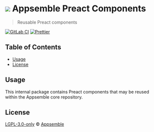 # ![](https://gitlab.com/appsemble/appsemble/-/raw/0.32.2-test.6/config/assets/logo.svg) Appsemble Preact Components

> Reusable Preact components

[![GitLab CI](https://gitlab.com/appsemble/appsemble/badges/0.32.2-test.6/pipeline.svg)](https://gitlab.com/appsemble/appsemble/-/releases/0.32.2-test.6)
[![Prettier](https://img.shields.io/badge/code_style-prettier-ff69b4.svg)](https://prettier.io)

## Table of Contents

- [Usage](#usage)
- [License](#license)

## Usage

This internal package contains Preact components that may be reused within the Appsemble core
repository.

## License

[LGPL-3.0-only](https://gitlab.com/appsemble/appsemble/-/blob/0.32.2-test.6/LICENSE.md) ©
[Appsemble](https://appsemble.com)
